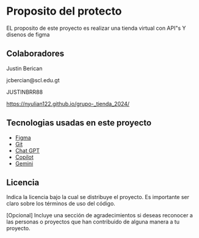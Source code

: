 # Proposito del protecto 

EL proposito de este proyecto es realizar una tienda virtual con API"s Y disenos de figma

## Colaboradores
<p>Justin Berican</p>
<p>jcbercian@scl.edu.gt</p>
<p>JUSTINBRR88<p></p>

https://nyulian122.github.io/grupo-_tienda_2024/
## Tecnologias usadas en este proyecto

- [Figma](https://www.bing.com/ck/a?!&&p=9fff5c2f6aa235ebJmltdHM9MTcxNDYwODAwMCZpZ3VpZD0wZGY2NmEzNi0xYmVkLTYxZmItM2EwNC03ZTQ0MWE0YTYwYTQmaW5zaWQ9NTIwNw&ptn=3&ver=2&hsh=3&fclid=0df66a36-1bed-61fb-3a04-7e441a4a60a4&psq=figma&u=a1aHR0cHM6Ly93d3cuZmlnbWEuY29tLw&ntb=1)
- [Git](link_a_demo)
- [Chat GPT](https://chat.openai.com/)
- [Copilot](https://www.bing.com/ck/a?!&&p=3e591752d4584a74JmltdHM9MTcxNDYwODAwMCZpZ3VpZD0wZGY2NmEzNi0xYmVkLTYxZmItM2EwNC03ZTQ0MWE0YTYwYTQmaW5zaWQ9NTE5NA&ptn=3&ver=2&hsh=3&fclid=0df66a36-1bed-61fb-3a04-7e441a4a60a4&psq=copilot&u=a1aHR0cHM6Ly9jb3BpbG90Lm1pY3Jvc29mdC5jb20v&ntb=1)
- [Gemini](https://gemini.google.com/)

## Licencia

Indica la licencia bajo la cual se distribuye el proyecto. Es importante ser claro sobre los términos de uso del código.

[Opcional] Incluye una sección de agradecimientos si deseas reconocer a las personas o proyectos que han contribuido de alguna manera a tu proyecto.
